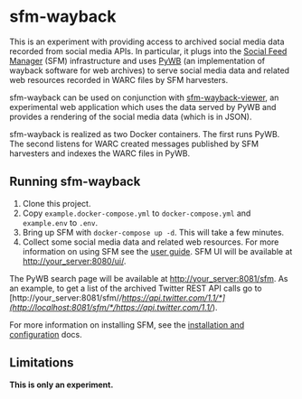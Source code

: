 # sfm-wayback

This is an experiment with providing access to archived social media data recorded from social media APIs. 
In particular, it plugs into the [Social Feed Manager](go.gwu.edu/sfm) (SFM) infrastructure and uses [PyWB](https://github.com/ikreymer/pywb)
(an implementation of wayback software for web archives) to serve social media data and related web resources recorded 
in WARC files by SFM harvesters.

sfm-wayback can be used on conjunction with [sfm-wayback-viewer](https://github.com/gwu-libraries/sfm-wayback), 
an experimental web application which uses the data served by PyWB and provides a rendering of the social media data 
(which is in JSON).

sfm-wayback is realized as two Docker containers.  The first runs PyWB.  The second listens for WARC 
created messages published by SFM harvesters and indexes the WARC files in PyWB.

## Running sfm-wayback
1. Clone this project.
2. Copy `example.docker-compose.yml` to `docker-compose.yml` and `example.env` to `.env`.
3. Bring up SFM with `docker-compose up -d`. This will take a few minutes.
4. Collect some social media data and related web resources. For more information on using SFM see the [user
guide](http://sfm.readthedocs.io/en/latest/quickstart.html).  SFM UI will be available at 
[http://your_server:8080/ui/](http://localhost:8080/ui/).

The PyWB search page will be available at [http://your_server:8081/sfm](http://localhost:8081/sfm).
As an example, to get a list of the archived Twitter REST API calls go to 
[http://your_server:8081/sfm/*/https://api.twitter.com/1.1/*](http://localhost:8081/sfm/*/https://api.twitter.com/1.1/*).

For more information on installing SFM, see the [installation and configuration](http://sfm.readthedocs.io/en/latest/install.html) docs.

## Limitations
**This is only an experiment.**
